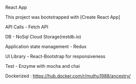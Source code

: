 React App

This project was bootstrapped with [Create React App]

API Calls - Fetch API

DB - NoSql Cloud Storage(restdb.io)

Application state management - Redux

UI Library - React-Bootstrap for responsiveness

Test - Enzyme with mocha and chai

Dockerized : https://hub.docker.com/r/muthu1988/ancestry/